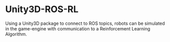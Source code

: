 # Unity3D-ROS-RL
Using a Unity3D package to connect to ROS topics, robots can be simulated in the game-engine with communication to a Reinforcement Learning Algorithm.
